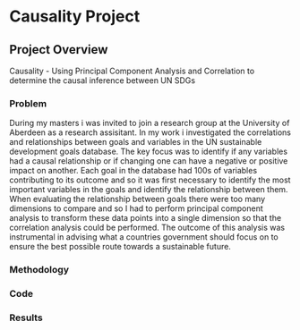 # Causality Project

## Project Overview
Causality - Using Principal Component Analysis and Correlation to determine the causal inference between UN SDGs

### Problem
During my masters i was invited to join a research group at the University of Aberdeen as a research assisitant. In my work i investigated the correlations and relationships between goals and variables in the UN sustainable development goals database. The key focus was to identify if any variables had a causal relationship or if changing one can have a negative or positive impact on another. Each goal in the database had 100s of variables contributing to its outcome and so it was first necessary to identify the most important variables in the goals and identify the relationship between them. When evaluating the relationship between goals there were too many dimensions to compare and so I had to perform principal component analysis to transform these data points into a single dimension so that the correlation analysis could be performed. The outcome of this analysis was instrumental in advising what a countries government should focus on to ensure the best possible route towards a sustainable future.

### Methodology

### Code

### Results
